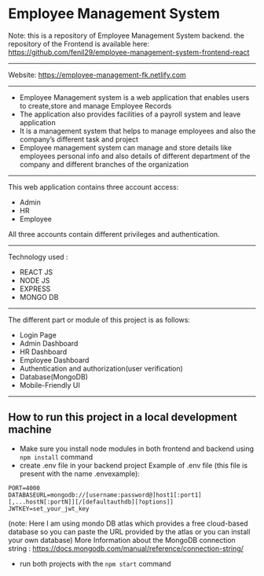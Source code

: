 # Employee Management System

Note: this is a repository of Employee Management System backend. the repository of the Frontend is available here: https://github.com/fenil29/employee-management-system-frontend-react

-------------

Website: https://employee-management-fk.netlify.com

-------------

- Employee Management system is a web application that enables users to create,store and manage Employee Records
- The application also provides facilities of a payroll system and leave application
- It is a management system that helps to manage employees and also the company’s different task and project
- Employee management system can manage and store details like employees personal info and also details of different department of the company and different branches of the organization

-------------

This web application contains three account access:
- Admin
- HR
- Employee

All three accounts contain different privileges and authentication.

-------------
Technology used :
- REACT JS
- NODE JS 
- EXPRESS
- MONGO DB

-------------

The different part or module of this project is as follows:
- Login Page
- Admin Dashboard
- HR Dashboard
- Employee Dashboard
- Authentication and authorization(user verification)
- Database(MongoDB)
- Mobile-Friendly UI

-------------

## How to run this project in a local development machine
* Make sure you install node modules in both frontend and backend using `npm install` command
* create .env file in your backend project 
Example of .env file (this file is present with the name .envexample):
```
PORT=4000
DATABASEURL=mongodb://[username:password@]host1[:port1][,...hostN[:portN]][/[defaultauthdb][?options]]
JWTKEY=set_your_jwt_key
```
(note: Here I am using mondo DB atlas which provides a free cloud-based database so you can paste the URL provided by the atlas or you can install your own database)
More Information about the MongoDB connection string : https://docs.mongodb.com/manual/reference/connection-string/
* run both projects with the `npm start` command


